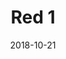 ---
title: Red 1
date: '2018-10-21'
thumb_image: images/mar-3yo/red.jpg
thumb_image_alt: Red 1
image: images/mar-3yo/red.jpg
image_alt: Red 1
template: project
---	